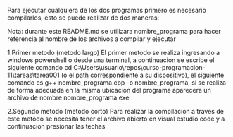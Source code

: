 Para ejecutar cualquiera de los dos programas primero es necesario compilarlos, esto se puede realizar de dos maneras:

Nota: durante este README.md se utilizara nombre_programa para hacer referencia al nombre de los archivos a compilar y ejecutar

1.Primer metodo (metodo largo)
    El primer metodo se realiza ingresando a windows powershell o desde una terminal, a continuacion se escribe el siguiente comando cd C:\Users\usuario\repos\curso-programacion-11\tareas\tarea001 (o el path correspondiente a su dispositivo), el siguiente comando es  g++ nombre_programa.cpp -o nombre_programa, si se realiza de forma adecuada en la misma ubicacion del programa aparecera un archivo de nombre nombre_programa.exe

2.Segundo metodo (metodo corto)
    Para realizar la compilacion a traves de este metodo se necesita tener el archivo abierto en visual estudio code y a continuacion presionar las techas
